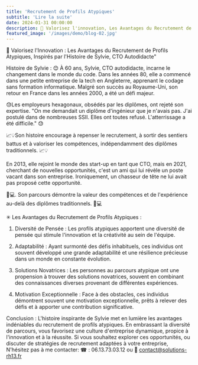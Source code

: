 ```yaml
---
title: 'Recrutement de Profils Atypiques'
subtitle: 'Lire la suite'
date: 2024-01-31 00:00:00
description: 🚀 Valorisez l'innovation, Les Avantages du Recrutement de Profils Atypiques, Inspirés par l'Histoire de Sylvie, CTO Autodidacte" 
featured_image: '/images/demo/blog-02.jpg'
---
```


🚀 Valorisez l'Innovation : Les Avantages du Recrutement de Profils Atypiques, Inspirés par l'Histoire de Sylvie, CTO Autodidacte" 

Histoire de Sylvie : 😊 
À 60 ans, Sylvie, CTO autodidacte, incarne le changement dans le monde du code. 
Dans les années 80, elle a commencé dans une petite entreprise de la tech en Angleterre, apprenant le codage sans formation informatique. 
Malgré son succès au Royaume-Uni, son retour en France dans les années 2000, a été un défi majeur.

😓Les employeurs hexagonaux, obsédés par les diplômes, ont rejeté son expertise. "On me demandait un diplôme d'ingénieur que je n'avais pas. 
J'ai postulé dans de nombreuses SSII. Elles ont toutes refusé. L'atterrissage a été difficile." 😓

📈💡Son histoire encourage à repenser le recrutement, à sortir des sentiers battus et à valoriser les compétences, indépendamment des diplômes traditionnels. 📈💡

En 2013, elle rejoint le monde des start-up en tant que CTO, mais en 2021, cherchant de nouvelles opportunités, c'est un ami qui lui révèle un poste vacant dans son entreprise. Ironiquement, un chasseur de tête ne lui avait pas proposé cette opportunité.

🌟💻. Son parcours démontre la valeur des compétences et de l'expérience au-delà des diplômes traditionnels. 🌟💻

✳ Les Avantages du Recrutement de Profils Atypiques :

1. Diversité de Pensée : Les profils atypiques apportent une diversité de pensée qui stimule l'innovation et la créativité au sein de l'équipe.

2. Adaptabilité : Ayant surmonté des défis inhabituels, ces individus ont souvent développé une grande adaptabilité et une résilience précieuse dans un monde en constante évolution.

3. Solutions Novatrices : Les personnes au parcours atypique ont une propension à trouver des solutions novatrices, souvent en combinant des connaissances diverses provenant de différentes expériences.

4. Motivation Exceptionnelle : Face à des obstacles, ces individus démontrent souvent une motivation exceptionnelle, prêts à relever des défis et à apporter une contribution significative.

Conclusion :
L'histoire inspirante de Sylvie met en lumière les avantages indéniables du recrutement de profils atypiques. 
En embrassant la diversité de parcours, vous favorisez une culture d'entreprise dynamique, propice à l'innovation et à la réussite. 
Si vous souhaitez explorer ces opportunités, ou discuter de stratégies de recrutement adaptées à votre entreprise, 
N'hésitez pas à me contacter: 
☎ : 06.13.73.03.12 ou 
📩 contact@solutions-rh13.fr 

